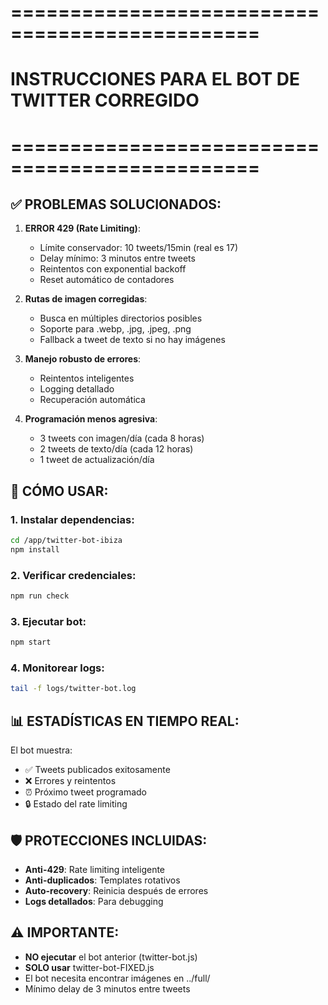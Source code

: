 # ===============================================
# INSTRUCCIONES PARA EL BOT DE TWITTER CORREGIDO
# ===============================================

## ✅ PROBLEMAS SOLUCIONADOS:

1. **ERROR 429 (Rate Limiting)**:
   - Límite conservador: 10 tweets/15min (real es 17)
   - Delay mínimo: 3 minutos entre tweets
   - Reintentos con exponential backoff
   - Reset automático de contadores

2. **Rutas de imagen corregidas**:
   - Busca en múltiples directorios posibles
   - Soporte para .webp, .jpg, .jpeg, .png
   - Fallback a tweet de texto si no hay imágenes

3. **Manejo robusto de errores**:
   - Reintentos inteligentes
   - Logging detallado
   - Recuperación automática

4. **Programación menos agresiva**:
   - 3 tweets con imagen/día (cada 8 horas)
   - 2 tweets de texto/día (cada 12 horas)
   - 1 tweet de actualización/día

## 🚀 CÓMO USAR:

### 1. Instalar dependencias:
```bash
cd /app/twitter-bot-ibiza
npm install
```

### 2. Verificar credenciales:
```bash
npm run check
```

### 3. Ejecutar bot:
```bash
npm start
```

### 4. Monitorear logs:
```bash
tail -f logs/twitter-bot.log
```

## 📊 ESTADÍSTICAS EN TIEMPO REAL:

El bot muestra:
- ✅ Tweets publicados exitosamente
- ❌ Errores y reintentos
- ⏰ Próximo tweet programado
- 🔒 Estado del rate limiting

## 🛡️ PROTECCIONES INCLUIDAS:

- **Anti-429**: Rate limiting inteligente
- **Anti-duplicados**: Templates rotativos
- **Auto-recovery**: Reinicia después de errores
- **Logs detallados**: Para debugging

## ⚠️ IMPORTANTE:

- **NO ejecutar** el bot anterior (twitter-bot.js)
- **SOLO usar** twitter-bot-FIXED.js
- El bot necesita encontrar imágenes en ../full/
- Mínimo delay de 3 minutos entre tweets